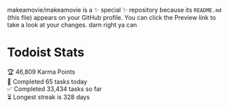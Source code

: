 makeamovie/makeamovie is a ✨ special ✨ repository because its `README.md` (this file) appears on your GitHub profile.
You can click the Preview link to take a look at your changes. darn right ya can

# Todoist Stats

<!-- TODO-IST:START -->
🏆  46,809 Karma Points           
🌸  Completed 65 tasks today           
✅  Completed 33,434 tasks so far           
⏳  Longest streak is 328 days
<!-- TODO-IST:END -->